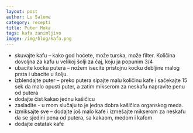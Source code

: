 ```yaml
---
layout: post
author: Lu Salome
category: recepti
title: Puter Moka
tags: kafa zanimljivo 
image: /img/blog/kafa.png
---
```


* skuvajte kafu – kako god hoćete, može turska, može filter. Količina dovoljna za kafu u velikoj šolji za čaj, koju ja popunim 3/4
* ubacite kocku putera – nožem isecite pristojnu kocku debljine malog prsta i ubacite u šolju.
* izblendajte puter – preko putera sipajte malu količinu kafe i sačekajte 15 sek da malo opusti puter, a zatim mikserom za neskafu napravite penu od putera
* dodajte čist kakao jednu kašičicu
* zasladite - u mom slučaju to je jedna dobra kašičica organskog meda.
* izmiksajte sve – dodajte još malo kafe i izmešajte mikserom za neskafu da se sjedini pena od putera, sa kakaom, medom i kafom
* dodajte ostatak kafe

